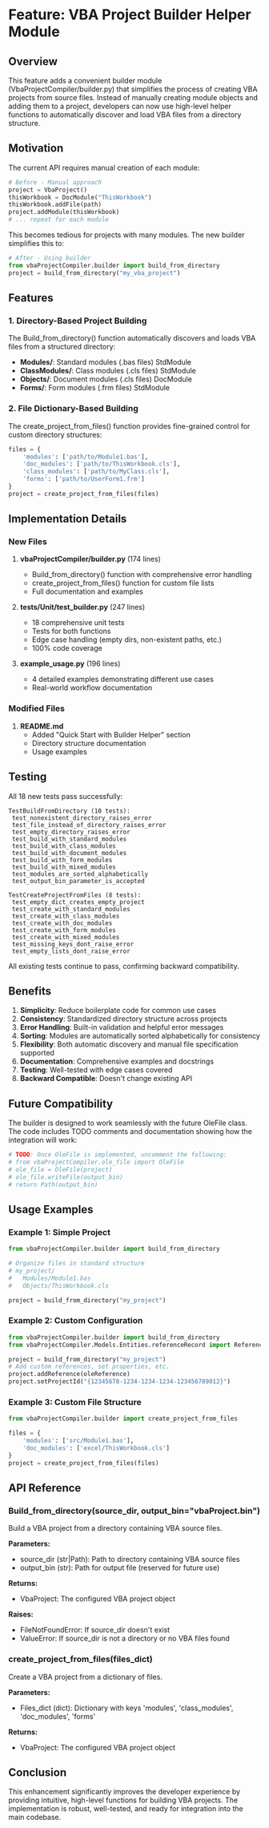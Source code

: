 ﻿# Feature: VBA Project Builder Helper Module

## Overview

This feature adds a convenient builder module (VbaProjectCompiler/builder.py) that simplifies the process of creating VBA projects from source files. Instead of manually creating module objects and adding them to a project, developers can now use high-level helper functions to automatically discover and load VBA files from a directory structure.

## Motivation

The current API requires manual creation of each module:

```python
# Before - Manual approach
project = VbaProject()
thisWorkbook = DocModule("ThisWorkbook")
thisWorkbook.addFile(path)
project.addModule(thisWorkbook)
# ... repeat for each module
```

This becomes tedious for projects with many modules. The new builder simplifies this to:

```python
# After - Using builder
from vbaProjectCompiler.builder import build_from_directory
project = build_from_directory("my_vba_project")
```

## Features

### 1. Directory-Based Project Building

The Build_from_directory() function automatically discovers and loads VBA files from a structured directory:

- **Modules/**: Standard modules (.bas files)  StdModule
- **ClassModules/**: Class modules (.cls files)  StdModule
- **Objects/**: Document modules (.cls files)  DocModule
- **Forms/**: Form modules (.frm files)  StdModule

### 2. File Dictionary-Based Building

The create_project_from_files() function provides fine-grained control for custom directory structures:

```python
files = {
    'modules': ['path/to/Module1.bas'],
    'doc_modules': ['path/to/ThisWorkbook.cls'],
    'class_modules': ['path/to/MyClass.cls'],
    'forms': ['path/to/UserForm1.frm']
}
project = create_project_from_files(files)
```

## Implementation Details

### New Files

1. **vbaProjectCompiler/builder.py** (174 lines)
   - Build_from_directory() function with comprehensive error handling
   - create_project_from_files() function for custom file lists
   - Full documentation and examples

2. **tests/Unit/test_builder.py** (247 lines)
   - 18 comprehensive unit tests
   - Tests for both functions
   - Edge case handling (empty dirs, non-existent paths, etc.)
   - 100% code coverage

3. **example_usage.py** (196 lines)
   - 4 detailed examples demonstrating different use cases
   - Real-world workflow documentation

### Modified Files

1. **README.md**
   - Added "Quick Start with Builder Helper" section
   - Directory structure documentation
   - Usage examples

## Testing

All 18 new tests pass successfully:

```
TestBuildFromDirectory (10 tests):
 test_nonexistent_directory_raises_error
 test_file_instead_of_directory_raises_error
 test_empty_directory_raises_error
 test_build_with_standard_modules
 test_build_with_class_modules
 test_build_with_document_modules
 test_build_with_form_modules
 test_build_with_mixed_modules
 test_modules_are_sorted_alphabetically
 test_output_bin_parameter_is_accepted

TestCreateProjectFromFiles (8 tests):
 test_empty_dict_creates_empty_project
 test_create_with_standard_modules
 test_create_with_class_modules
 test_create_with_doc_modules
 test_create_with_form_modules
 test_create_with_mixed_modules
 test_missing_keys_dont_raise_error
 test_empty_lists_dont_raise_error
```

All existing tests continue to pass, confirming backward compatibility.

## Benefits

1. **Simplicity**: Reduce boilerplate code for common use cases
2. **Consistency**: Standardized directory structure across projects
3. **Error Handling**: Built-in validation and helpful error messages
4. **Sorting**: Modules are automatically sorted alphabetically for consistency
5. **Flexibility**: Both automatic discovery and manual file specification supported
6. **Documentation**: Comprehensive examples and docstrings
7. **Testing**: Well-tested with edge cases covered
8. **Backward Compatible**: Doesn't change existing API

## Future Compatibility

The builder is designed to work seamlessly with the future OleFile class. The code includes TODO comments and documentation showing how the integration will work:

```python
# TODO: Once OleFile is implemented, uncomment the following:
# from vbaProjectCompiler.ole_file import OleFile
# ole_file = OleFile(project)
# ole_file.writeFile(output_bin)
# return Path(output_bin)
```

## Usage Examples

### Example 1: Simple Project

```python
from vbaProjectCompiler.builder import build_from_directory

# Organize files in standard structure
# my_project/
#   Modules/Module1.bas
#   Objects/ThisWorkbook.cls

project = build_from_directory("my_project")
```

### Example 2: Custom Configuration

```python
from vbaProjectCompiler.builder import build_from_directory
from vbaProjectCompiler.Models.Entities.referenceRecord import ReferenceRecord

project = build_from_directory("my_project")
# Add custom references, set properties, etc.
project.addReference(oleReference)
project.setProjectId("{12345678-1234-1234-1234-123456789012}")
```

### Example 3: Custom File Structure

```python
from vbaProjectCompiler.builder import create_project_from_files

files = {
    'modules': ['src/Module1.bas'],
    'doc_modules': ['excel/ThisWorkbook.cls']
}
project = create_project_from_files(files)
```

## API Reference

### Build_from_directory(source_dir, output_bin="vbaProject.bin")

Build a VBA project from a directory containing VBA source files.

**Parameters:**
- source_dir (str|Path): Path to directory containing VBA source files
- output_bin (str): Path for output file (reserved for future use)

**Returns:**
- VbaProject: The configured VBA project object

**Raises:**
- FileNotFoundError: If source_dir doesn't exist
- ValueError: If source_dir is not a directory or no VBA files found

### create_project_from_files(files_dict)

Create a VBA project from a dictionary of files.

**Parameters:**
- Files_dict (dict): Dictionary with keys 'modules', 'class_modules', 'doc_modules', 'forms'

**Returns:**
- VbaProject: The configured VBA project object

## Conclusion

This enhancement significantly improves the developer experience by providing intuitive, high-level functions for building VBA projects. The implementation is robust, well-tested, and ready for integration into the main codebase.
